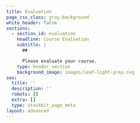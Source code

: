 ```yaml
---
title: Evaluation
page_css_class: gray-background
white_header: false
sections:
  - section_id: evaluation
    headline: Course Evaluation
    subtitle: |
      ##

      Please evaluate your course.
    type: header_section
    background_image: images/leaf-light-grey.svg
seo:
  title: ''
  description: ''
  robots: []
  extra: []
  type: stackbit_page_meta
layout: advanced
---
```

